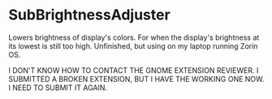 # SubBrightnessAdjuster
Lowers brightness of display's colors. For when the display's brightness at its lowest is still too high.
Unfinished, but using on my laptop running Zorin OS.

I DON'T KNOW HOW TO CONTACT THE GNOME EXTENSION REVIEWER. I SUBMITTED A BROKEN EXTENSION, BUT I HAVE THE WORKING ONE NOW. I NEED TO SUBMIT IT AGAIN. 
